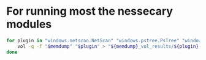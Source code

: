 # For running most the nessecary modules
```bash
for plugin in "windows.netscan.NetScan" "windows.pstree.PsTree" "windows.pslist.PsList" "windows.cmdline.CmdLine" "windows.filescan.FileScan" "windows.dlllist.DllList" "windows.malfind.Malfind"; do
    vol -q -f "$memdump" "$plugin" > "${memdump}_vol_results/${plugin}.txt"
done

```